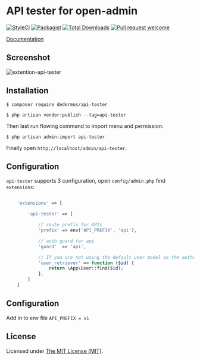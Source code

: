 API tester for open-admin
============================

[![StyleCI](https://styleci.io/repos/457879925/shield?branch=main)](https://styleci.io/repos/99563385)
[![Packagist](https://img.shields.io/github/license/open-admin-org/api-tester.svg?maxAge=2592000&style=flat-square&color=brightgreen)](https://packagist.org/packages/open-admin-ext/api-tester)
[![Total Downloads](https://img.shields.io/packagist/dt/open-admin-ext/api-tester.svg?style=flat-square&color=brightgreen)](https://packagist.org/packages/open-admin-admin-ext/api-tester)
[![Pull request welcome](https://img.shields.io/badge/pr-welcome-green.svg?style=flat-square&color=brightgreen)]()

[Documentation](http://open-admin.org/docs/en/extension-api-tester)

## Screenshot

![extention-api-tester](https://user-images.githubusercontent.com/86517067/153463990-bd59e3ac-bc88-4858-adac-2714cc08e705.png)


## Installation

```
$ composer require dedermus/api-tester

$ php artisan vendor:publish --tag=api-tester

```

Then last run flowing command to import menu and permission:

```
$ php artisan admin:import api-tester
```

Finally open `http://localhost/admin/api-tester`.

## Configuration

`api-tester` supports 3 configuration, open `config/admin.php` find `extensions`:
```php

    'extensions' => [

        'api-tester' => [

            // route prefix for APIs
            'prefix' => env('API_PREFIX', 'api'),

            // auth guard for api
            'guard'  => 'api',

            // If you are not using the default user model as the authentication model, set it up
            'user_retriever' => function ($id) {
                return \App\User::find($id);
            },
        ]
    ]

```

## Configuration

Add in to env file
`API_PREFIX = v1`



License
------------
Licensed under [The MIT License (MIT)](LICENSE).
